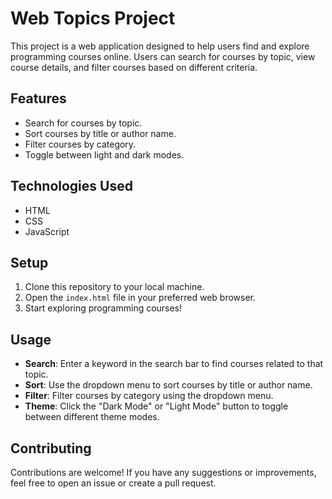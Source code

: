 # Web Topics Project

This project is a web application designed to help users find and explore programming courses online. Users can search for courses by topic, view course details, and filter courses based on different criteria.

## Features

- Search for courses by topic.
- Sort courses by title or author name.
- Filter courses by category.
- Toggle between light and dark modes.

## Technologies Used

- HTML
- CSS
- JavaScript

## Setup

1. Clone this repository to your local machine.
2. Open the `index.html` file in your preferred web browser.
3. Start exploring programming courses!

## Usage

- **Search**: Enter a keyword in the search bar to find courses related to that topic.
- **Sort**: Use the dropdown menu to sort courses by title or author name.
- **Filter**: Filter courses by category using the dropdown menu.
- **Theme**: Click the "Dark Mode" or "Light Mode" button to toggle between different theme modes.

## Contributing

Contributions are welcome! If you have any suggestions or improvements, feel free to open an issue or create a pull request.
